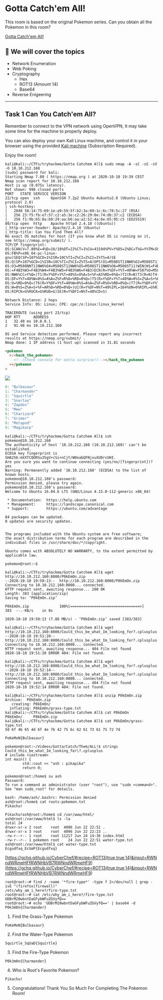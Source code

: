 # Gotta Catch'em All!

This room is based on the original Pokemon series. Can you obtain all the Pokemon in this room?

[Gotta Catch'em All!](https://tryhackme.com/room/pokemon)

## 💢 We will cover  the topics

- Network Enumeration
- Web Poking
- Cryptography
  - Hex
  - ROT13 (Amount 14)
  - Base64
- Reverse Enigeering



---------------------------------

## Task 1 Can You Catch'em All?

Remember to connect to the VPN network using OpenVPN, It may take some time for the machine to properly deploy.

You can also deploy your own Kali Linux machine, and control it in your browser using the provided [Kali machine](https://tryhackme.com/room/kali) (Subscription Required).

Enjoy the room!

```
kali@kali:~/CTFs/tryhackme/Gotta Catchem All$ sudo nmap -A -sC -sS -sV -O 10.10.212.160
[sudo] password for kali:
Starting Nmap 7.80 ( https://nmap.org ) at 2020-10-10 19:39 CEST
Nmap scan report for 10.10.212.160
Host is up (0.075s latency).
Not shown: 998 closed ports
PORT   STATE SERVICE VERSION
22/tcp open  ssh     OpenSSH 7.2p2 Ubuntu 4ubuntu2.8 (Ubuntu Linux; protocol 2.0)
| ssh-hostkey:
|   2048 58:14:75:69:1e:a9:59:5f:b2:3a:69:1c:6c:78:5c:27 (RSA)
|   256 23:f5:fb:e7:57:c2:a5:3e:c2:26:29:0e:74:db:37:c2 (ECDSA)
|_  256 f1:9b:b5:8a:b9:29:aa:b6:aa:a2:52:4a:6e:65:95:c5 (ED25519)
80/tcp open  http    Apache httpd 2.4.18 ((Ubuntu))
|_http-server-header: Apache/2.4.18 (Ubuntu)
|_http-title: Can You Find Them All?
No exact OS matches for host (If you know what OS is running on it, see https://nmap.org/submit/ ).
TCP/IP fingerprint:
OS:SCAN(V=7.80%E=4%D=10/10%OT=22%CT=1%CU=43194%PV=Y%DS=2%DC=T%G=Y%TM=5F81F1
OS:FB%P=x86_64-pc-linux-gnu)SEQ(SP=107%GCD=1%ISR=10C%TI=Z%CI=Z%II=I%TS=A)SE
OS:Q(SP=107%GCD=1%ISR=10C%TI=Z%CI=Z%TS=A)OPS(O1=M508ST11NW6%O2=M508ST11NW6%
OS:O3=M508NNT11NW6%O4=M508ST11NW6%O5=M508ST11NW6%O6=M508ST11)WIN(W1=F4B3%W2
OS:=F4B3%W3=F4B3%W4=F4B3%W5=F4B3%W6=F4B3)ECN(R=Y%DF=Y%T=40%W=F507%O=M508NNS
OS:NW6%CC=Y%Q=)T1(R=Y%DF=Y%T=40%S=O%A=S+%F=AS%RD=0%Q=)T2(R=N)T3(R=N)T4(R=Y%
OS:DF=Y%T=40%W=0%S=A%A=Z%F=R%O=%RD=0%Q=)T5(R=Y%DF=Y%T=40%W=0%S=Z%A=S+%F=AR%
OS:O=%RD=0%Q=)T6(R=Y%DF=Y%T=40%W=0%S=A%A=Z%F=R%O=%RD=0%Q=)T7(R=Y%DF=Y%T=40%
OS:W=0%S=Z%A=S+%F=AR%O=%RD=0%Q=)U1(R=Y%DF=N%T=40%IPL=164%UN=0%RIPL=G%RID=G%
OS:RIPCK=G%RUCK=G%RUD=G)IE(R=Y%DFI=N%T=40%CD=S)

Network Distance: 2 hops
Service Info: OS: Linux; CPE: cpe:/o:linux:linux_kernel

TRACEROUTE (using port 23/tcp)
HOP RTT      ADDRESS
1   32.40 ms 10.8.0.1
2   91.98 ms 10.10.212.160

OS and Service detection performed. Please report any incorrect results at https://nmap.org/submit/ .
Nmap done: 1 IP address (1 host up) scanned in 31.81 seconds
```

```html
<pokemon
  >:<hack_the_pokemon>
    <!--(Check console for extra surprise!)--></hack_the_pokemon
  ></pokemon
>
```

![](2020-10-10_19-43.png)

```js
0: "Bulbasaur"​
1: "Charmander"​
2: "Squirtle"​
3: "Snorlax"​
4: "Zapdos"​
5: "Mew"​
6: "Charizard"​
7: "Grimer"​
8: "Metapod"​
9: "Magikarp"
```

```
kali@kali:~/CTFs/tryhackme/Gotta Catchem All$ ssh pokemon@10.10.212.160
The authenticity of host '10.10.212.160 (10.10.212.160)' can't be established.
ECDSA key fingerprint is SHA256:mXXTCQORSu35gV+cSi+nCjY/W0oabQFNjxuXUDrsUHI.
Are you sure you want to continue connecting (yes/no/[fingerprint])? yes
Warning: Permanently added '10.10.212.160' (ECDSA) to the list of known hosts.
pokemon@10.10.212.160's password:
Permission denied, please try again.
pokemon@10.10.212.160's password:
Welcome to Ubuntu 16.04.6 LTS (GNU/Linux 4.15.0-112-generic x86_64)

 * Documentation:  https://help.ubuntu.com
 * Management:     https://landscape.canonical.com
 * Support:        https://ubuntu.com/advantage

84 packages can be updated.
0 updates are security updates.


The programs included with the Ubuntu system are free software;
the exact distribution terms for each program are described in the
individual files in /usr/share/doc/*/copyright.

Ubuntu comes with ABSOLUTELY NO WARRANTY, to the extent permitted by
applicable law.

pokemon@root:~$
```

```
kali@kali:~/CTFs/tryhackme/Gotta Catchem All$ wget http://10.10.212.160:8000/P0kEmOn.zip
--2020-10-10 19:50:13--  http://10.10.212.160:8000/P0kEmOn.zip
Connecting to 10.10.212.160:8000... connected.
HTTP request sent, awaiting response... 200 OK
Length: 383 [application/zip]
Saving to: ‘P0kEmOn.zip’

P0kEmOn.zip              100%[================================>]     383  --.-KB/s    in 0s

2020-10-10 19:50:13 (7.88 MB/s) - ‘P0kEmOn.zip’ saved [383/383]

kali@kali:~/CTFs/tryhackme/Gotta Catchem All$ wget http://10.10.212.160:8000/Could_this_be_what_Im_looking_for?.cplusplus
--2020-10-10 19:51:20--  http://10.10.212.160:8000/Could_this_be_what_Im_looking_for?.cplusplus
Connecting to 10.10.212.160:8000... connected.
HTTP request sent, awaiting response... 404 File not found
2020-10-10 19:51:20 ERROR 404: File not found.

kali@kali:~/CTFs/tryhackme/Gotta Catchem All$ wget http://10.10.212.160:8000/Could_this_be_what_Im_looking_for?.cplusplus
--2020-10-10 19:52:14--  http://10.10.212.160:8000/Could_this_be_what_Im_looking_for?.cplusplus
Connecting to 10.10.212.160:8000... connected.
HTTP request sent, awaiting response... 404 File not found
2020-10-10 19:52:14 ERROR 404: File not found.

kali@kali:~/CTFs/tryhackme/Gotta Catchem All$ unzip P0kEmOn.zip
Archive:  P0kEmOn.zip
   creating: P0kEmOn/
  inflating: P0kEmOn/grass-type.txt
kali@kali:~/CTFs/tryhackme/Gotta Catchem All$ cat P0kEmOn
P0kEmOn/     P0kEmOn.zip
kali@kali:~/CTFs/tryhackme/Gotta Catchem All$ cat P0kEmOn/grass-type.txt
50 6f 4b 65 4d 6f 4e 7b 42 75 6c 62 61 73 61 75 72 7d
```

`PoKeMoN{Bulbasaur}`

```
pokemon@root:~/Videos/Gotta/Catch/Them/ALL!$ strings Could_this_be_what_Im_looking_for\?.cplusplus
# include <iostream>
int main() {
        std::cout << "ash : pikapika"
        return 0;
```

```
pokemon@root:/home$ su ash
Password:
To run a command as administrator (user "root"), use "sudo <command>".
See "man sudo_root" for details.

bash: /home/ash/.bashrc: Permission denied
ash@root:/home$ cat roots-pokemon.txt
Pikachu!

Pikachu!ash@root:/home$ cd /var/www/html/
ash@root:/var/www/html$ ls -la
total 24
drwxr-xr-x 2 root    root  4096 Jun 22 22:51 .
drwxr-xr-x 3 root    root  4096 Jun 22 22:23 ..
-rw-r--r-- 1 root    root 11217 Jun 24 14:36 index.html
-rw-r--r-- 1 pokemon root    24 Jun 22 22:51 water-type.txt
ash@root:/var/www/html$ cat water-type.txt
Ecgudfxq_EcGmP{Ecgudfxq}
```

[https://gchq.github.io/CyberChef/#recipe=ROT13(true,true,14)&input=RWNndWRmeHFfRWNHbVB7RWNndWRmeHF9](<https://gchq.github.io/CyberChef/#recipe=ROT13(true,true,14)&input=RWNndWRmeHFfRWNHbVB7RWNndWRmeHF9>)

```
root@root:~# find / -name '*fire-type*' -type f 2>/dev/null | grep -ivE "(firefox|firewall)"
/etc/why_am_i_here?/fire-type.txt
root@root:~# cat /etc/why_am_i_here?/fire-type.txt
UDBrM20wbntDaGFybWFuZGVyfQ==
root@root:~# echo 'UDBrM20wbntDaGFybWFuZGVyfQ==' | base64 -d
P0k3m0n{Charmander}
```

1. Find the Grass-Type Pokemon

`PoKeMoN{Bulbasaur}`

2. Find the Water-Type Pokemon

`Squirtle_SqUaD{Squirtle}`

3. Find the Fire-Type Pokemon

`P0k3m0n{Charmander}`

4. Who is Root's Favorite Pokemon?

`Pikachu!`

5. Congratulations! Thank You So Much For Completing The Pokemon Room!
